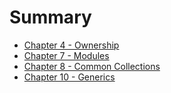 # Summary

- [Chapter 4 - Ownership](./04-ownership.md)
- [Chapter 7 - Modules](./07-modules.md)
- [Chapter 8 - Common Collections](./08-common-collections.md)
- [Chapter 10 - Generics](./10-generics.md)
